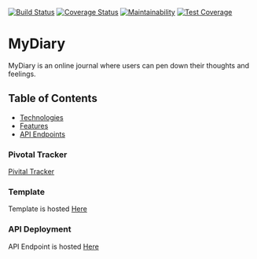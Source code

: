 [![Build Status](https://travis-ci.org/blackshady/MyDiary.svg?branch=develop)](https://travis-ci.org/blackshady/MyDiary)
[![Coverage Status](https://coveralls.io/repos/github/blackshady/MyDiary/badge.svg)](https://coveralls.io/github/blackshady/MyDiary)
[![Maintainability](https://api.codeclimate.com/v1/badges/94c0b36aa74409c8e81b/maintainability)](https://codeclimate.com/github/blackshady/MyDiary/maintainability)
[![Test Coverage](https://api.codeclimate.com/v1/badges/94c0b36aa74409c8e81b/test_coverage)](https://codeclimate.com/github/blackshady/MyDiary/test_coverage)
# MyDiary
MyDiary is an online journal where users can pen down their thoughts and feelings.


## Table of Contents

 * [Technologies](#technologies)
 * [Features](#features)
 * [API Endpoints](#api-endpoints)
 
    
    

### Pivotal Tracker
[Pivital Tracker](https://www.pivotaltracker.com/n/projects/2183351)

### Template
Template is hosted [Here](https://blackshady.github.io/MyDiary/UI/pages)

### API Deployment
API Endpoint is hosted [Here]() 
